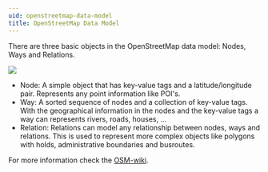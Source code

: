 ```yaml
---
uid: openstreetmap-data-model
title: OpenStreetMap Data Model
---
```


There are three basic objects in the OpenStreetMap data model: Nodes, Ways and Relations. 

<img src="http://www.osmsharp.com/static/osm-data-model.png"/>

* Node: A simple object that has key-value tags and a latitude/longitude pair. Represents any point information like POI's. 
* Way: A sorted sequence of nodes and a collection of key-value tags. With the geographical information in the nodes and the key-value tags a way can represents rivers, roads, houses, ...
* Relation: Relations can model any relationship between nodes, ways and relations. This is used to represent more complex objects like polygons with holds, administrative boundaries and busroutes.

For more information check the [OSM-wiki](http://wiki.openstreetmap.org/wiki/Elements).